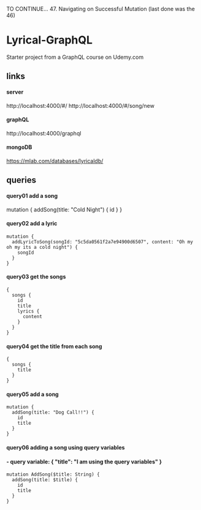 TO CONTINUE... 47. Navigating on Successful Mutation
(last done was the 46)

# Lyrical-GraphQL
Starter project from a GraphQL course on Udemy.com

## links
#### server
http://localhost:4000/#/
http://localhost:4000/#/song/new

#### graphQL
http://localhost:4000/graphql

#### mongoDB
https://mlab.com/databases/lyricaldb/

## queries
#### query01 add a song
mutation {
  addSong(title: "Cold Night") {
    id
  }
}

#### query02 add a lyric
```
mutation {
  addLyricToSong(songId: "5c5da0561f2a7e94900d6507", content: "Oh my oh my its a cold night") {
    songId
  }
}
```

#### query03 get the songs
```
{
  songs {
    id
    title
    lyrics {
      content
    }
  }
}
```

#### query04 get the title from each song
```
{
  songs {
    title
  }
}
```

#### query05 add a song
```
mutation {
  addSong(title: "Dog Call!!") {
    id
    title
  }
}
```

#### query06 adding a song using query variables
#### - query variable: { "title": "I am using the query variables" }
```
mutation AddSong($title: String) {
  addSong(title: $title) {
    id
    title
  }
}
```
